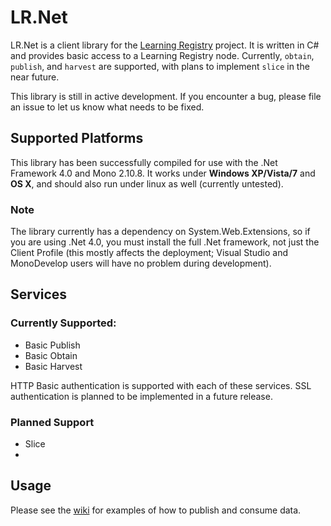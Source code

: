 # LR.Net

LR.Net is a client library for the [Learning Registry](http://github.com/LearningRegistry/LearningRegistry.git) project. It is written in C# and provides basic access to a Learning Registry node. Currently, `obtain`, `publish`, and `harvest` are supported, with plans to implement `slice` in the near future.

This library is still in active development. If you encounter a bug, please file an issue to let us
know what needs to be fixed.

## Supported Platforms

This library has been successfully compiled for use with the .Net Framework 4.0 and Mono 2.10.8. It works under 
**Windows XP/Vista/7** and **OS X**, and should also run under linux as well (currently untested).

### Note

The library currently has a dependency on System.Web.Extensions, so if you are using .Net 4.0, you must 
install the full .Net framework, not just the Client Profile (this mostly affects the deployment; Visual Studio
and MonoDevelop users will have no problem during development).

## Services

### Currently Supported:
- Basic Publish
- Basic Obtain
- Basic Harvest

HTTP Basic authentication is supported with each of these services. SSL authentication is planned to be implemented
in a future release.

### Planned Support
- Slice
- 
## Usage 
Please see the [wiki](wiki) for examples of how to publish and consume data.
